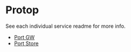 # Protop

See each individual service readme for more info.

* [Port GW](./portgw)
* [Port Store](./portstore)


